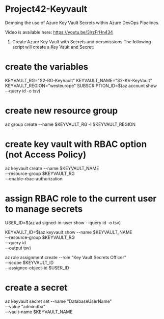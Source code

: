 # Project42-Keyvault

Demoing the use of Azure Key Vault Secrets within Azure DevOps Pipelines.

Video is available here: https://youtu.be/3IrzFrHn434

1) Create Azure Key Vault with Secrets and persmissions
The following script will create a Key Vault and Secret:

# create the variables
KEYVAULT_RG="S2-RG-KeyVault"
KEYVAULT_NAME="S2-KV-KeyVault"
KEYVAULT_REGION="westeurope"
SUBSCRIPTION_ID=$(az account show --query id -o tsv)

# create new resource group
az group create --name $KEYVAULT_RG -l $KEYVAULT_REGION

# create key vault with RBAC option (not Access Policy)
az keyvault create --name $KEYVAULT_NAME \
   --resource-group $KEYVAULT_RG \
   --enable-rbac-authorization

# assign RBAC role to the current user to manage secrets
USER_ID=$(az ad signed-in-user show --query id -o tsv)

KEYVAULT_ID=$(az keyvault show --name $KEYVAULT_NAME \
   --resource-group $KEYVAULT_RG \
   --query id \
   --output tsv)
   
   az role assignment create --role "Key Vault Secrets Officer" \
   --scope $KEYVAULT_ID \
   --assignee-object-id $USER_ID
   
# create a secret
az keyvault secret set --name "DatabaseUserName" \
  --value "admindba" \
  --vault-name $KEYVAULT_NAME
  
 
